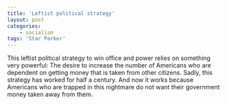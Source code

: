 ```yaml
---
title: 'Leftist political strategy'
layout: post
categories:
    - socialism
tags: 'Star Parker'
---
```


This leftist political strategy to win office and power relies on something very powerful: The desire to increase the number of Americans who are dependent on getting money that is taken from other citizens. Sadly, this strategy has worked for half a century. And now it works because Americans who are trapped in this nightmare do not want their government money taken away from them.